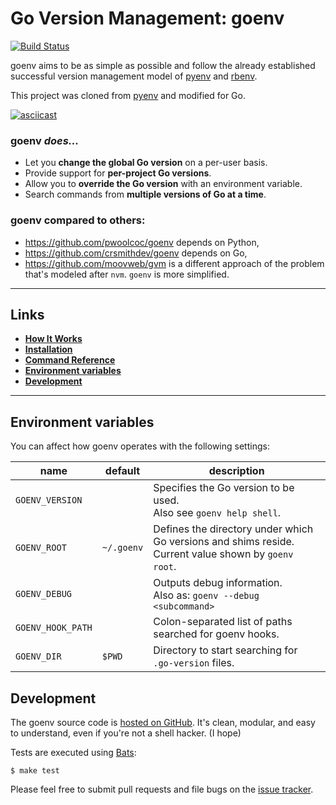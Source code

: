 # Go Version Management: goenv

[![Build Status](https://travis-ci.org/syndbg/goenv.svg?branch=master)](https://travis-ci.org/syndbg/goenv)

goenv aims to be as simple as possible and follow the already established
successful version management model of [pyenv](https://github.com/yyuu/pyenv) and [rbenv](https://github.com/rbenv/rbenv).

This project was cloned from [pyenv](https://github.com/yyuu/pyenv) and modified for Go.

[![asciicast](https://asciinema.org/a/ci4otj2507p1w7h91c0s8bjcu.png)](https://asciinema.org/a/ci4otj2507p1w7h91c0s8bjcu)

### goenv _does..._

* Let you **change the global Go version** on a per-user basis.
* Provide support for **per-project Go versions**.
* Allow you to **override the Go version** with an environment
  variable.
* Search commands from **multiple versions of Go at a time**.

### goenv compared to others:

* https://github.com/pwoolcoc/goenv depends on Python,
* https://github.com/crsmithdev/goenv depends on Go,
* https://github.com/moovweb/gvm is a different approach of the problem that's modeled after `nvm`. `goenv` is more simplified.

----

## Links

* **[How It Works](./HOW_IT_WORKS.md)**
* **[Installation](./INSTALL.md)**
* **[Command Reference](./COMMANDS.md)**
* **[Environment variables](#environment-variables)**
* **[Development](#development)**

----

## Environment variables

You can affect how goenv operates with the following settings:

name | default | description
-----|---------|------------
`GOENV_VERSION` | | Specifies the Go version to be used.<br>Also see `goenv help shell`.
`GOENV_ROOT` | `~/.goenv` | Defines the directory under which Go versions and shims reside.<br> Current value shown by `goenv root`.
`GOENV_DEBUG` | | Outputs debug information.<br>Also as: `goenv --debug <subcommand>`
`GOENV_HOOK_PATH` | | Colon-separated list of paths searched for goenv hooks.
`GOENV_DIR` | `$PWD` | Directory to start searching for `.go-version` files.

## Development

The goenv source code is [hosted on
GitHub](https://github.com/syndbg/goenv).  It's clean, modular,
and easy to understand, even if you're not a shell hacker. (I hope)

Tests are executed using [Bats](https://github.com/bats-core/bats-core):

```
$ make test
```

Please feel free to submit pull requests and file bugs on the [issue
tracker](https://github.com/syndbg/goenv/issues).
